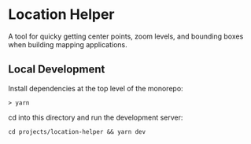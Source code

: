 # Location Helper

A tool for quicky getting center points, zoom levels, and bounding boxes when building mapping applications.

## Local Development

Install dependencies at the top level of the monorepo:

```
> yarn
```

cd into this directory and run the development server:

```
cd projects/location-helper && yarn dev
```